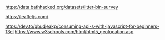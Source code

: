 https://data.bathhacked.org/datasets/litter-bin-survey

https://leafletjs.com/

https://dev.to/gbudjeakp/consuming-api-s-with-javascript-for-beginners-13el
https://www.w3schools.com/html/html5_geolocation.asp